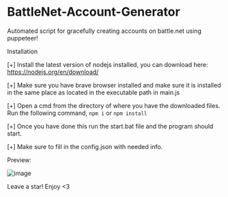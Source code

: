 # BattleNet-Account-Generator
Automated script for gracefully creating accounts on battle.net using puppeteer!

Installation

[+] Install the latest version of nodejs installed, you can download here: https://nodejs.org/en/download/

[+] Make sure you have brave browser installed and make sure it is installed in the same place as located in the executable path in main.js

[+] Open a cmd from the directory of where you have the downloaded files. Run the following command, `npm i` or `npm install`

[+] Once you have done this run the start.bat file and the program should start.

[+] Make sure to fill in the config.json with needed info.

Preview:

![image](https://user-images.githubusercontent.com/98126132/212495915-b08db573-3b26-4452-87d4-69c8b2c7b108.png)


Leave a star! Enjoy <3

